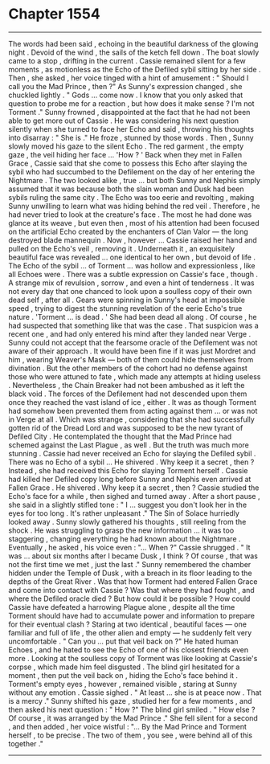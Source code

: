
# Chapter 1554


---

The words had been said , echoing in the beautiful darkness of the glowing night . Devoid of the wind , the sails of the ketch fell down . The boat slowly came to a stop , drifting in the current . Cassie remained silent for a few moments , as motionless as the Echo of the Defiled sybil sitting by her side . Then , she asked , her voice tinged with a hint of amusement :
" Should I call you the Mad Prince , then ?"
As Sunny's expression changed , she chuckled lightly . " Gods … come now . I know that you only asked that question to probe me for a reaction , but how does it make sense ? I'm not Torment ."
Sunny frowned , disappointed at the fact that he had not been able to get more out of Cassie . He was considering his next question silently when she turned to face her Echo and said , throwing his thoughts into disarray :
" She is ."
He froze , stunned by those words . Then , Sunny slowly moved his gaze to the silent Echo . The red garment , the empty gaze , the veil hiding her face …
'How ? '
Back when they met in Fallen Grace , Cassie said that she come to possess this Echo after slaying the sybil who had succumbed to the Defilement on the day of her entering the Nightmare . The two looked alike , true … but both Sunny and Nephis simply assumed that it was because both the slain woman and Dusk had been sybils ruling the same city . The Echo was too eerie and revolting , making Sunny unwilling to learn what was hiding behind the red veil . Therefore , he had never tried to look at the creature's face . The most he had done was glance at its weave , but even then , most of his attention had been focused on the artificial Echo created by the enchanters of Clan Valor — the long destroyed blade mannequin . Now , however …
Cassie raised her hand and pulled on the Echo's veil , removing it . Underneath it , an exquisitely beautiful face was revealed … one identical to her own , but devoid of life . The Echo of the sybil … of Torment … was hollow and expressionless , like all Echoes were . There was a subtle expression on Cassie's face , though . A strange mix of revulsion , sorrow , and even a hint of tenderness . It was not every day that one chanced to look upon a soulless copy of their own dead self , after all . Gears were spinning in Sunny's head at impossible speed , trying to digest the stunning revelation of the eerie Echo's true nature . 'Torment … is dead . '
She had been dead all along . Of course , he had suspected that something like that was the case . That suspicion was a recent one , and had only entered his mind after they landed near Verge . Sunny could not accept that the fearsome oracle of the Defilement was not aware of their approach . It would have been fine if it was just Mordret and him , wearing Weaver's Mask — both of them could hide themselves from divination . But the other members of the cohort had no defense against those who were attuned to fate , which made any attempts at hiding useless . Nevertheless , the Chain Breaker had not been ambushed as it left the black void . The forces of the Defilement had not descended upon them once they reached the vast island of ice , either . It was as though Torment had somehow been prevented them from acting against them … or was not in Verge at all . Which was strange , considering that she had successfully gotten rid of the Dread Lord and was supposed to be the new tyrant of Defiled City .
He contemplated the thought that the Mad Prince had schemed against the Last Plague , as well .
But the truth was much more stunning . Cassie had never received an Echo for slaying the Defiled sybil . There was no Echo of a sybil …
He shivered . Why keep it a secret , then ? Instead , she had received this Echo for slaying Torment herself . Cassie had killed her Defiled copy long before Sunny and Nephis even arrived at Fallen Grace . He shivered . Why keep it a secret , then ? Cassie studied the Echo's face for a while , then sighed and turned away . After a short pause , she said in a slightly stifled tone :
" I … suggest you don't look her in the eyes for too long . It's rather unpleasant ."
The Sin of Solace hurriedly looked away .
Sunny slowly gathered his thoughts , still reeling from the shock . He was struggling to grasp the new information … it was too staggering , changing everything he had known about the Nightmare . Eventually , he asked , his voice even :
"... When ?"
Cassie shrugged .
" It was … about six months after I became Dusk , I think ? Of course , that was not the first time we met , just the last ."
Sunny remembered the chamber hidden under the Temple of Dusk , with a breach in its floor leading to the depths of the Great River . Was that how Torment had entered Fallen Grace and come into contact with Cassie ? Was that where they had fought , and where the Defiled oracle died ?
But how could it be possible ? How could Cassie have defeated a harrowing Plague alone , despite all the time Torment should have had to accumulate power and information to prepare for their eventual clash ?
Staring at two identical , beautiful faces — one familiar and full of life , the other alien and empty — he suddenly felt very uncomfortable . " Can you … put that veil back on ?"
He hated human Echoes , and he hated to see the Echo of one of his closest friends even more . Looking at the soulless copy of Torment was like looking at Cassie's corpse , which made him feel disgusted .
The blind girl hesitated for a moment , then put the veil back on , hiding the Echo's face behind it . Torment's empty eyes , however , remained visible , staring at Sunny without any emotion . Cassie sighed . " At least … she is at peace now . That is a mercy ."
Sunny shifted his gaze , studied her for a few moments , and then asked his next question :
" How ?"
The blind girl smiled . " How else ? Of course , it was arranged by the Mad Prince ."
She fell silent for a second , and then added , her voice wistful :
"... By the Mad Prince and Torment herself , to be precise . The two of them , you see , were behind all of this together ."

---


